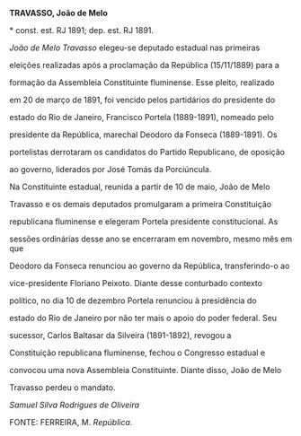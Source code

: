 **TRAVASSO, João de Melo**



\* const. est. RJ 1891; dep. est. RJ 1891.



*João de Melo Travasso* elegeu-se deputado estadual nas primeiras

eleições realizadas após a proclamação da República (15/11/1889) para a

formação da Assembleia Constituinte fluminense. Esse pleito, realizado

em 20 de março de 1891, foi vencido pelos partidários do presidente do

estado do Rio de Janeiro, Francisco Portela (1889-1891), nomeado pelo

presidente da República, marechal Deodoro da Fonseca (1889-1891). Os

portelistas derrotaram os candidatos do Partido Republicano, de oposição

ao governo, liderados por José Tomás da Porciúncula.



Na Constituinte estadual, reunida a partir de 10 de maio, João de Melo

Travasso e os demais deputados promulgaram a primeira Constituição

republicana fluminense e elegeram Portela presidente constitucional. As

sessões ordinárias desse ano se encerraram em novembro, mesmo mês em que

Deodoro da Fonseca renunciou ao governo da República, transferindo-o ao

vice-presidente Floriano Peixoto. Diante desse conturbado contexto

político, no dia 10 de dezembro Portela renunciou à presidência do

estado do Rio de Janeiro por não ter mais o apoio do poder federal. Seu

sucessor, Carlos Baltasar da Silveira (1891-1892), revogou a

Constituição republicana fluminense, fechou o Congresso estadual e

convocou uma nova Assembleia Constituinte. Diante disso, João de Melo

Travasso perdeu o mandato.



*Samuel Silva Rodrigues de Oliveira*



FONTE: FERREIRA, M. *República*.

